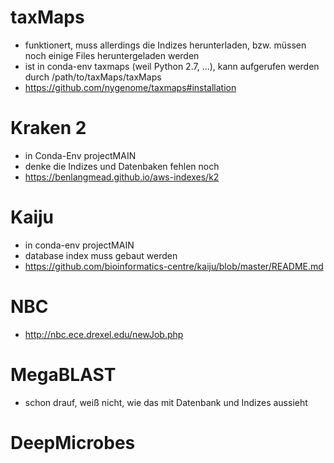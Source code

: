 # taxMaps
- funktionert, muss allerdings die Indizes herunterladen, bzw. müssen noch einige Files heruntergeladen werden
- ist in conda-env taxmaps (weil Python 2.7, ...), kann aufgerufen werden durch /path/to/taxMaps/taxMaps
- https://github.com/nygenome/taxmaps#installation

# Kraken 2
- in Conda-Env projectMAIN
- denke die Indizes und Datenbaken fehlen noch
- https://benlangmead.github.io/aws-indexes/k2

# Kaiju
- in conda-env projectMAIN
- database index muss gebaut werden
- https://github.com/bioinformatics-centre/kaiju/blob/master/README.md

# NBC
- http://nbc.ece.drexel.edu/newJob.php
  
# MegaBLAST
- schon drauf, weiß nicht, wie das mit Datenbank und Indizes aussieht

# DeepMicrobes